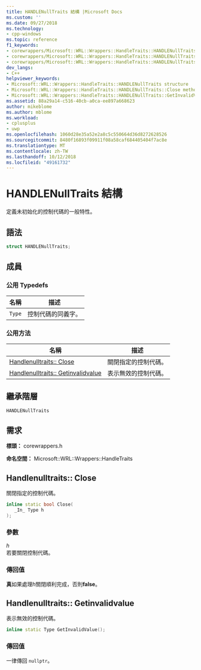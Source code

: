 ```yaml
---
title: HANDLENullTraits 結構 |Microsoft Docs
ms.custom: ''
ms.date: 09/27/2018
ms.technology:
- cpp-windows
ms.topic: reference
f1_keywords:
- corewrappers/Microsoft::WRL::Wrappers::HandleTraits::HANDLENullTraits
- corewrappers/Microsoft::WRL::Wrappers::HandleTraits::HANDLENullTraits::Close
- corewrappers/Microsoft::WRL::Wrappers::HandleTraits::HANDLENullTraits::GetInvalidValue
dev_langs:
- C++
helpviewer_keywords:
- Microsoft::WRL::Wrappers::HandleTraits::HANDLENullTraits structure
- Microsoft::WRL::Wrappers::HandleTraits::HANDLENullTraits::Close method
- Microsoft::WRL::Wrappers::HandleTraits::HANDLENullTraits::GetInvalidValue method
ms.assetid: 88a29a14-c516-40cb-a0ca-ee897a668623
author: mikeblome
ms.author: mblome
ms.workload:
- cplusplus
- uwp
ms.openlocfilehash: 1060d28e35a52e2a8c5c550664d36d8272628526
ms.sourcegitcommit: 8480f16893f09911f08a58caf684405404f7ac8e
ms.translationtype: MT
ms.contentlocale: zh-TW
ms.lasthandoff: 10/12/2018
ms.locfileid: "49161732"
---
```

# <a name="handlenulltraits-structure"></a>HANDLENullTraits 結構

定義未初始化的控制代碼的一般特性。

## <a name="syntax"></a>語法

```cpp
struct HANDLENullTraits;
```

## <a name="members"></a>成員

### <a name="public-typedefs"></a>公用 Typedefs

名稱   | 描述
------ | ---------------------
`Type` | 控制代碼的同義字。

### <a name="public-methods"></a>公用方法

名稱                                                  | 描述
----------------------------------------------------- | -----------------------------
[Handlenulltraits:: Close](#close)                     | 關閉指定的控制代碼。
[Handlenulltraits:: Getinvalidvalue](#getinvalidvalue) | 表示無效的控制代碼。

## <a name="inheritance-hierarchy"></a>繼承階層

`HANDLENullTraits`

## <a name="requirements"></a>需求

**標頭：** corewrappers.h

**命名空間：** Microsoft::WRL::Wrappers::HandleTraits

## <a name="close"></a>Handlenulltraits:: Close

關閉指定的控制代碼。

```cpp
inline static bool Close(
   _In_ Type h
);
```

### <a name="parameters"></a>參數

*h*<br/>
若要關閉控制代碼。

### <a name="return-value"></a>傳回值

**真**如果處理*h*關閉順利完成，否則**false**。

## <a name="getinvalidvalue"></a>Handlenulltraits:: Getinvalidvalue

表示無效的控制代碼。

```cpp
inline static Type GetInvalidValue();
```

### <a name="return-value"></a>傳回值

一律傳回 `nullptr`。
